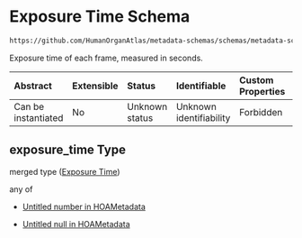 # Exposure Time Schema

```txt
https://github.com/HumanOrganAtlas/metadata-schemas/schemas/metadata-schemas.json#/$defs/ScanMetadata/properties/exposure_time
```

Exposure time of each frame, measured in seconds.

| Abstract            | Extensible | Status         | Identifiable            | Custom Properties | Additional Properties | Access Restrictions | Defined In                                                                   |
| :------------------ | :--------- | :------------- | :---------------------- | :---------------- | :-------------------- | :------------------ | :--------------------------------------------------------------------------- |
| Can be instantiated | No         | Unknown status | Unknown identifiability | Forbidden         | Allowed               | none                | [metadata-schema.json\*](../out/metadata-schema.json "open original schema") |

## exposure\_time Type

merged type ([Exposure Time](metadata-schema-defs-scanmetadata-properties-exposure-time.md))

any of

* [Untitled number in HOAMetadata](metadata-schema-defs-scanmetadata-properties-exposure-time-anyof-0.md "check type definition")

* [Untitled null in HOAMetadata](metadata-schema-defs-scanmetadata-properties-exposure-time-anyof-1.md "check type definition")
